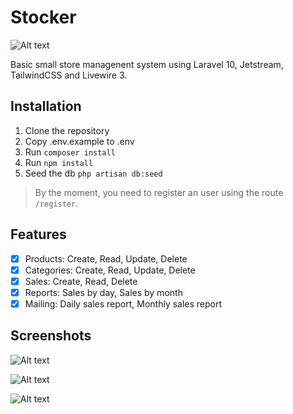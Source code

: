 # Stocker
![Alt text](https://i.ibb.co/Wc6tp1q/stocker.png)

Basic small store managenent system using Laravel 10, Jetstream, TailwindCSS and Livewire 3.

## Installation

1. Clone the repository
2. Copy .env.example to .env
3. Run `composer install`
4. Run `npm install`
5. Seed the db `php artisan db:seed`

> By the moment, you need to register an user using the route `/register`.

## Features

- [x] Products: Create, Read, Update, Delete
- [x] Categories: Create, Read, Update, Delete
- [x] Sales: Create, Read, Delete
- [x] Reports: Sales by day, Sales by month
- [x] Mailing: Daily sales report, Monthly sales report

## Screenshots

![Alt text](https://i.ibb.co/bLgcpnc/ss1.png)

![Alt text](https://i.ibb.co/4fn80J7/ss2.png)

![Alt text](https://i.ibb.co/V9YG9TB/ss3.png)
